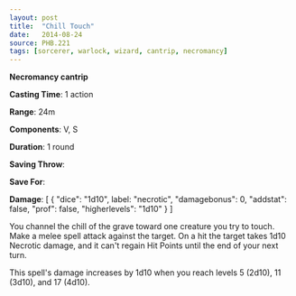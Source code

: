 ```yaml
---
layout: post
title:  "Chill Touch"
date:   2014-08-24
source: PHB.221
tags: [sorcerer, warlock, wizard, cantrip, necromancy]
---
```


**Necromancy cantrip**

**Casting Time**: 1 action

**Range**: 24m

**Components**: V, S

**Duration**: 1 round

**Saving Throw**:

**Save For**:

**Damage**: [ { "dice": "1d10", label: "necrotic", "damagebonus": 0, "addstat": false, "prof": false, "higherlevels": "1d10" } ]

You channel the chill of the grave toward one creature you try to touch. Make a melee spell attack against the target. On a hit the target takes 1d10 Necrotic damage, and it can't regain Hit Points until the end of your next turn.

This spell's damage increases by 1d10 when you reach levels 5 (2d10), 11 (3d10), and 17 (4d10).